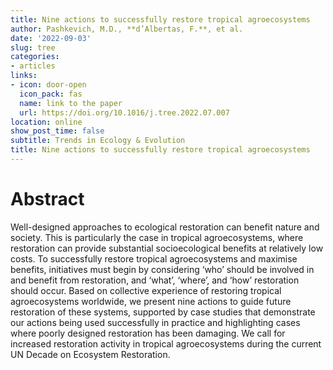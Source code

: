 ```yaml
---
title: Nine actions to successfully restore tropical agroecosystems
author: Pashkevich, M.D., **d’Albertas, F.**, et al.
date: '2022-09-03'
slug: tree
categories:
- articles
links:
- icon: door-open
  icon_pack: fas
  name: link to the paper
  url: https://doi.org/10.1016/j.tree.2022.07.007
location: online
show_post_time: false
subtitle: Trends in Ecology & Evolution
title: Nine actions to successfully restore tropical agroecosystems
---
```

# Abstract

Well-designed approaches to ecological restoration can benefit nature and society. This is particularly the case in tropical agroecosystems, where restoration can provide substantial socioecological benefits at relatively low costs. To successfully restore tropical agroecosystems and maximise benefits, initiatives must begin by considering ‘who’ should be involved in and benefit from restoration, and ‘what’, ‘where’, and ‘how’ restoration should occur. Based on collective experience of restoring tropical agroecosystems worldwide, we present nine actions to guide future restoration of these systems, supported by case studies that demonstrate our actions being used successfully in practice and highlighting cases where poorly designed restoration has been damaging. We call for increased restoration activity in tropical agroecosystems during the current UN Decade on Ecosystem Restoration.

